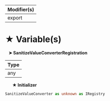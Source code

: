 | Modifier(s)                            |
|----------------------------------------|
| export |

# &#9733; Variable(s)

&nbsp;&nbsp; **&#10148; SanitizeValueConverterRegistration**

| Type                        |
|-----------------------------|
| any |

&nbsp;&nbsp;&nbsp;&nbsp;&nbsp; **&#9733; Initializer**

```ts
SanitizeValueConverter as unknown as IRegistry
```